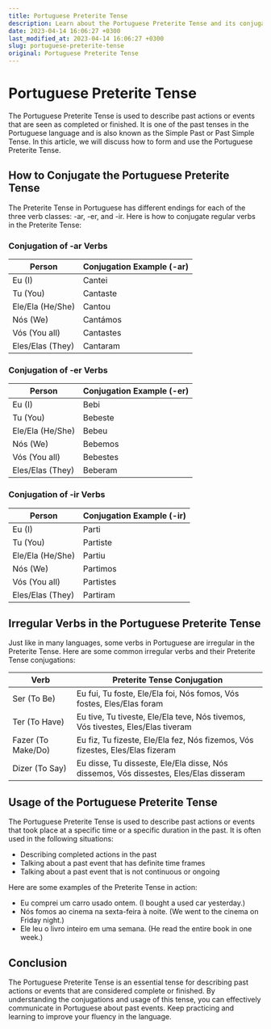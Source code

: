 ```yaml
---
title: Portuguese Preterite Tense
description: Learn about the Portuguese Preterite Tense and its conjugations in this comprehensive article.
date: 2023-04-14 16:06:27 +0300
last_modified_at: 2023-04-14 16:06:27 +0300
slug: portuguese-preterite-tense
original: Portuguese Preterite Tense
---
```

# Portuguese Preterite Tense

The Portuguese Preterite Tense is used to describe past actions or events that are seen as completed or finished. It is one of the past tenses in the Portuguese language and is also known as the Simple Past or Past Simple Tense. In this article, we will discuss how to form and use the Portuguese Preterite Tense.

## How to Conjugate the Portuguese Preterite Tense

The Preterite Tense in Portuguese has different endings for each of the three verb classes: -ar, -er, and -ir. Here is how to conjugate regular verbs in the Preterite Tense:

### Conjugation of -ar Verbs

| Person | Conjugation Example (-ar) |
| --- | --- |
| Eu (I) | Cantei |
| Tu (You) | Cantaste |
| Ele/Ela (He/She) | Cantou |
| Nós (We) | Cantámos |
| Vós (You all) | Cantastes |
| Eles/Elas (They) | Cantaram |

### Conjugation of -er Verbs

| Person | Conjugation Example (-er) |
| --- | --- |
| Eu (I) | Bebi |
| Tu (You) | Bebeste |
| Ele/Ela (He/She) | Bebeu |
| Nós (We) | Bebemos |
| Vós (You all) | Bebestes |
| Eles/Elas (They) | Beberam |

### Conjugation of -ir Verbs

| Person | Conjugation Example (-ir) |
| --- | --- |
| Eu (I) | Parti |
| Tu (You) | Partiste |
| Ele/Ela (He/She) | Partiu |
| Nós (We) | Partimos |
| Vós (You all) | Partistes |
| Eles/Elas (They) | Partiram |

## Irregular Verbs in the Portuguese Preterite Tense

Just like in many languages, some verbs in Portuguese are irregular in the Preterite Tense. Here are some common irregular verbs and their Preterite Tense conjugations:

| Verb | Preterite Tense Conjugation |
| --- | --- |
| Ser (To Be) | Eu fui, Tu foste, Ele/Ela foi, Nós fomos, Vós fostes, Eles/Elas foram |
| Ter (To Have) | Eu tive, Tu tiveste, Ele/Ela teve, Nós tivemos, Vós tivestes, Eles/Elas tiveram |
| Fazer (To Make/Do) | Eu fiz, Tu fizeste, Ele/Ela fez, Nós fizemos, Vós fizestes, Eles/Elas fizeram |
| Dizer (To Say) | Eu disse, Tu disseste, Ele/Ela disse, Nós dissemos, Vós dissestes, Eles/Elas disseram |

## Usage of the Portuguese Preterite Tense

The Portuguese Preterite Tense is used to describe past actions or events that took place at a specific time or a specific duration in the past. It is often used in the following situations:

- Describing completed actions in the past
- Talking about a past event that has definite time frames
- Talking about a past event that is not continuous or ongoing

Here are some examples of the Preterite Tense in action:

- Eu comprei um carro usado ontem. (I bought a used car yesterday.)
- Nós fomos ao cinema na sexta-feira à noite. (We went to the cinema on Friday night.)
- Ele leu o livro inteiro em uma semana. (He read the entire book in one week.)

## Conclusion

The Portuguese Preterite Tense is an essential tense for describing past actions or events that are considered complete or finished. By understanding the conjugations and usage of this tense, you can effectively communicate in Portuguese about past events. Keep practicing and learning to improve your fluency in the language.